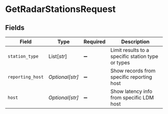 # GetRadarStationsRequest


## Fields

| Field                                             | Type                                              | Required                                          | Description                                       |
| ------------------------------------------------- | ------------------------------------------------- | ------------------------------------------------- | ------------------------------------------------- |
| `station_type`                                    | List[*str*]                                       | :heavy_minus_sign:                                | Limit results to a specific station type or types |
| `reporting_host`                                  | *Optional[str]*                                   | :heavy_minus_sign:                                | Show records from specific reporting host         |
| `host`                                            | *Optional[str]*                                   | :heavy_minus_sign:                                | Show latency info from specific LDM host          |